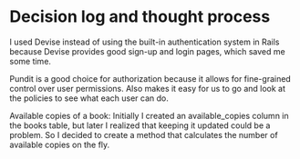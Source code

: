 # Decision log and thought process

I used Devise instead of using the built-in authentication system in Rails
because Devise provides good sign-up and login pages, which saved me some time.

Pundit is a good choice for authorization because it allows for
fine-grained control over user permissions. Also makes it easy for us to
go and look at the policies to see what each user can do.

Available copies of a book: Initially I created an available_copies column in
the books table, but later I realized that keeping it updated could be a problem.
So I decided to create a method that calculates the number of available copies
on the fly.